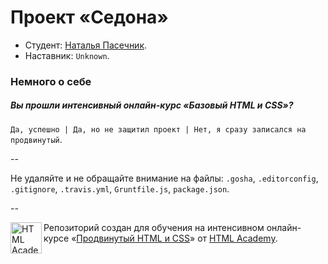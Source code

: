 # Проект «Седона»

* Студент: [Наталья Пасечник](https://htmlacademy.ru/profile/id19282).
* Наставник: `Unknown`.

### Немного о себе

##### Вы прошли интенсивный онлайн-курс «Базовый HTML и CSS»?
`Да, успешно | Да, но не защитил проект | Нет, я сразу записался на продвинутый`.

--

Не удаляйте и не обращайте внимание на файлы: `.gosha`, `.editorconfig`, `.gitignore`, `.travis.yml`, `Gruntfile.js`, `package.json`.

--

<a href="https://htmlacademy.ru/advanced_intensive"><img align="left" width="50" height="50" title="HTML Academy" src="https://htmlacademy.ru/static/img/logo-github.svg"></a>

Репозиторий создан для обучения на интенсивном онлайн-курсе «[Продвинутый HTML и CSS](https://htmlacademy.ru/advanced_intensive)» от [HTML Academy](https://htmlacademy.ru).
